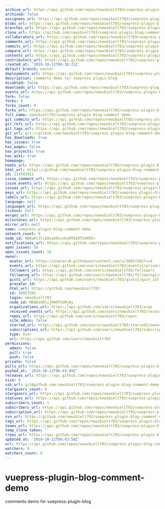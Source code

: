 ```yaml
---
archive_url: https://api.github.com/repos/newsbielt703/vuepress-plugin-blog-comment-demo/{archive_format}{/ref}
archived: false
assignees_url: https://api.github.com/repos/newsbielt703/vuepress-plugin-blog-comment-demo/assignees{/user}
blobs_url: https://api.github.com/repos/newsbielt703/vuepress-plugin-blog-comment-demo/git/blobs{/sha}
branches_url: https://api.github.com/repos/newsbielt703/vuepress-plugin-blog-comment-demo/branches{/branch}
clone_url: https://github.com/newsbielt703/vuepress-plugin-blog-comment-demo.git
collaborators_url: https://api.github.com/repos/newsbielt703/vuepress-plugin-blog-comment-demo/collaborators{/collaborator}
comments_url: https://api.github.com/repos/newsbielt703/vuepress-plugin-blog-comment-demo/comments{/number}
commits_url: https://api.github.com/repos/newsbielt703/vuepress-plugin-blog-comment-demo/commits{/sha}
compare_url: https://api.github.com/repos/newsbielt703/vuepress-plugin-blog-comment-demo/compare/{base}...{head}
contents_url: https://api.github.com/repos/newsbielt703/vuepress-plugin-blog-comment-demo/contents/{+path}
contributors_url: https://api.github.com/repos/newsbielt703/vuepress-plugin-blog-comment-demo/contributors
created_at: '2019-10-12T06:38:21Z'
default_branch: master
deployments_url: https://api.github.com/repos/newsbielt703/vuepress-plugin-blog-comment-demo/deployments
description: comments demo for vuepress-plugin-blog
disabled: false
downloads_url: https://api.github.com/repos/newsbielt703/vuepress-plugin-blog-comment-demo/downloads
events_url: https://api.github.com/repos/newsbielt703/vuepress-plugin-blog-comment-demo/events
fork: false
forks: 0
forks_count: 0
forks_url: https://api.github.com/repos/newsbielt703/vuepress-plugin-blog-comment-demo/forks
full_name: newsbielt703/vuepress-plugin-blog-comment-demo
git_commits_url: https://api.github.com/repos/newsbielt703/vuepress-plugin-blog-comment-demo/git/commits{/sha}
git_refs_url: https://api.github.com/repos/newsbielt703/vuepress-plugin-blog-comment-demo/git/refs{/sha}
git_tags_url: https://api.github.com/repos/newsbielt703/vuepress-plugin-blog-comment-demo/git/tags{/sha}
git_url: git://github.com/newsbielt703/vuepress-plugin-blog-comment-demo.git
has_downloads: true
has_issues: true
has_pages: false
has_projects: true
has_wiki: true
homepage: ''
hooks_url: https://api.github.com/repos/newsbielt703/vuepress-plugin-blog-comment-demo/hooks
html_url: https://github.com/newsbielt703/vuepress-plugin-blog-comment-demo
id: 214592811
issue_comment_url: https://api.github.com/repos/newsbielt703/vuepress-plugin-blog-comment-demo/issues/comments{/number}
issue_events_url: https://api.github.com/repos/newsbielt703/vuepress-plugin-blog-comment-demo/issues/events{/number}
issues_url: https://api.github.com/repos/newsbielt703/vuepress-plugin-blog-comment-demo/issues{/number}
keys_url: https://api.github.com/repos/newsbielt703/vuepress-plugin-blog-comment-demo/keys{/key_id}
labels_url: https://api.github.com/repos/newsbielt703/vuepress-plugin-blog-comment-demo/labels{/name}
language: null
languages_url: https://api.github.com/repos/newsbielt703/vuepress-plugin-blog-comment-demo/languages
license: null
merges_url: https://api.github.com/repos/newsbielt703/vuepress-plugin-blog-comment-demo/merges
milestones_url: https://api.github.com/repos/newsbielt703/vuepress-plugin-blog-comment-demo/milestones{/number}
mirror_url: null
name: vuepress-plugin-blog-comment-demo
network_count: 0
node_id: MDEwOlJlcG9zaXRvcnkyMTQ1OTI4MTE=
notifications_url: https://api.github.com/repos/newsbielt703/vuepress-plugin-blog-comment-demo/notifications{?since,all,participating}
open_issues: 18
open_issues_count: 18
owner:
  avatar_url: https://avatars0.githubusercontent.com/u/38957202?v=4
  events_url: https://api.github.com/users/newsbielt703/events{/privacy}
  followers_url: https://api.github.com/users/newsbielt703/followers
  following_url: https://api.github.com/users/newsbielt703/following{/other_user}
  gists_url: https://api.github.com/users/newsbielt703/gists{/gist_id}
  gravatar_id: ''
  html_url: https://github.com/newsbielt703
  id: 38957202
  login: newsbielt703
  node_id: MDQ6VXNlcjM4OTU3MjAy
  organizations_url: https://api.github.com/users/newsbielt703/orgs
  received_events_url: https://api.github.com/users/newsbielt703/received_events
  repos_url: https://api.github.com/users/newsbielt703/repos
  site_admin: false
  starred_url: https://api.github.com/users/newsbielt703/starred{/owner}{/repo}
  subscriptions_url: https://api.github.com/users/newsbielt703/subscriptions
  type: User
  url: https://api.github.com/users/newsbielt703
permissions:
  admin: false
  pull: true
  push: false
private: false
pulls_url: https://api.github.com/repos/newsbielt703/vuepress-plugin-blog-comment-demo/pulls{/number}
pushed_at: '2019-10-12T06:43:49Z'
releases_url: https://api.github.com/repos/newsbielt703/vuepress-plugin-blog-comment-demo/releases{/id}
size: 0
ssh_url: git@github.com:newsbielt703/vuepress-plugin-blog-comment-demo.git
stargazers_count: 0
stargazers_url: https://api.github.com/repos/newsbielt703/vuepress-plugin-blog-comment-demo/stargazers
statuses_url: https://api.github.com/repos/newsbielt703/vuepress-plugin-blog-comment-demo/statuses/{sha}
subscribers_count: 1
subscribers_url: https://api.github.com/repos/newsbielt703/vuepress-plugin-blog-comment-demo/subscribers
subscription_url: https://api.github.com/repos/newsbielt703/vuepress-plugin-blog-comment-demo/subscription
svn_url: https://github.com/newsbielt703/vuepress-plugin-blog-comment-demo
tags_url: https://api.github.com/repos/newsbielt703/vuepress-plugin-blog-comment-demo/tags
teams_url: https://api.github.com/repos/newsbielt703/vuepress-plugin-blog-comment-demo/teams
temp_clone_token: ''
trees_url: https://api.github.com/repos/newsbielt703/vuepress-plugin-blog-comment-demo/git/trees{/sha}
updated_at: '2019-10-12T06:43:58Z'
url: https://api.github.com/repos/newsbielt703/vuepress-plugin-blog-comment-demo
watchers: 0
watchers_count: 0
---
```


# vuepress-plugin-blog-comment-demo

comments demo for vuepress-plugin-blog
